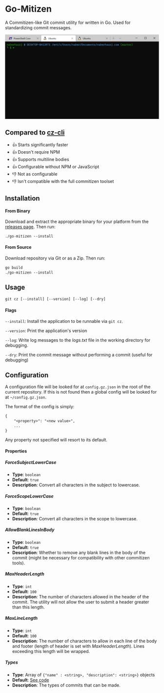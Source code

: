 # Go-Mitizen
A Commitizen-like Git commit utility for written in Go. Used for standardizing commit messages.

![The commit form](meta/commit.gif)

## Compared to [cz-cli](https://github.com/commitizen/cz-cli)
- 👍 Starts significantly faster
- 👍 Doesn't require NPM
- 👍 Supports multiline bodies
- 👍 Configurable without NPM or JavaScript
- 👎 Not as configurable
- 👎 Isn't compatible with the full commitizen toolset

## Installation
#### From Binary
Download and extract the appropriate binary for your platform from the [releases page](https://github.com/JosephNaberhaus/go-mitizen/releases). Then run:

```
./go-mitizen --install
```

#### From Source
Download repository via Git or as a Zip. Then run:

```
go build
./go-mitizen --install
```

## Usage
```html
git cz [--install] [--version] [--log] [--dry]
```
#### Flags
`--install`: Install the application to be runnable via `git cz`.

`--version`: Print the application's version

`--log`: Write log messages to the *logs.txt* file in the working directory for debugging.

`--dry`: Print the commit message without performing a commit (useful for debugging)

## Configuration
A configuration file will be looked for at `config.gz.json` in the root of the current repository. If this is not found then a global config will be looked for at `~/config.gz.json`.

The format of the config is simply:
```(json)
{
    "<property>": "<new value>",
    ...
}
```

Any property not specified will resort to its default.

#### Properties
##### *ForceSubjectLowerCase*
- **Type**: `boolean`
- **Default**: `true`
- **Description**: Convert all characters in the subject to lowercase.

##### *ForceScopeLowerCase*
- **Type**: `boolean`
- **Default**: `true`
- **Description**: Convert all characters in the scope to lowercase.

##### *AllowBlankLinesInBody*
- **Type**: `boolean`
- **Default**: `true`
- **Description**: Whether to remove any blank lines in the body of the commit (might be necessary for compatibility with other commitizen tools).

##### *MaxHeaderLength*
- **Type**: `int`
- **Default**: `100`
- **Description**: The number of characters allowed in the header of the commit. The utility will not allow the user to submit a header greater than this length.

##### *MaxLineLength*
- **Type**: `int`
- **Default**: `100`
- **Description**: The number of characters to allow in each line of the body and footer (length of header is set with *MaxHeaderLength*). Lines exceeding this length will be wrapped.

##### *Types*
- **Type**: Array of `{"name" : <string>, "description": <string>}` objects
- **Default**: [See code](https://github.com/JosephNaberhaus/go-mitizen/blob/master/commit/config.go)
- **Description**: The types of commits that can be made.

